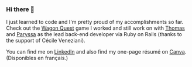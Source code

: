 ### Hi there 👋

I just learned to code and I'm pretty proud of my accomplishments so far. Check out the [Wagon Quest](https://www.wagon-quest.xyz/) game I worked and still work on with [Thomas](https://github.com/Tomalexis) and [Paryssa](https://github.com/Paryssatis) as the lead back-end developer via Ruby on Rails (thanks to the support of Cécile Veneziani). 

You can find me on [LinkedIn](https://www.linkedin.com/in/luther-tchofo-safo/) and also find my one-page résumé on [Canva](https://www.canva.com/design/DAFMX5nAK8o/3edY3C531sOeN50ekk-F9g/view). (Disponibles en français.)

<!--
**LutherTS/LutherTS** is a ✨ _special_ ✨ repository because its `README.md` (this file) appears on your GitHub profile.

Here are some ideas to get you started:

- 🔭 I’m currently working on ...
- 🌱 I’m currently learning ...
- 👯 I’m looking to collaborate on ...
- 🤔 I’m looking for help with ...
- 💬 Ask me about ...
- 📫 How to reach me: ...
- 😄 Pronouns: ...
- ⚡ Fun fact: ...
-->
